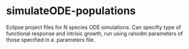 simulateODE-populations
=======================

Eclipse project files for N species ODE simulations. Can specifiy type of functional response and intrisic growth, run using ranodm parameters of those specified in a .parameters file.
